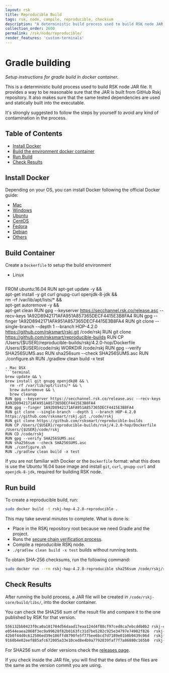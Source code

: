 ```yaml
---
layout: rsk
title: Reproducible Build
tags: rsk, node, compile, reproducible, checksum
description: "A deterministic build process used to build RSK node JAR file. Provides a way to be reasonable sure that the JAR is built from GitHub RSKj repository. Makes sure that the same tested dependencies are used and statically built into the executable."
collection_order: 2600
permalink: /rsk/node/reproducible/
render_features: 'custom-terminals'
---
```


Gradle building
===============

*Setup instructions for gradle build in docker container.*

This is a deterministic build process used to build RSK node JAR file. It provides a way to be reasonable sure that the JAR is built from GitHub Rskj repository. It also makes sure that the same tested dependencies are used and statically built into the executable.

It's strongly suggested to follow the steps by yourself to avoid any kind of contamination in the process.

Table of Contents
-----------------
- [Install Docker](#install-docker)
- [Build the environment docker container](#build-container)
- [Run Build](#run-build)
- [Check Results](#check-results)

Install Docker
--------------
Depending on your OS, you can install Docker following the official Docker guide:

- [Mac](https://docs.docker.com/docker-for-mac/install/)
- [Windows](https://docs.docker.com/docker-for-windows/install/)
- [Ubuntu](https://docs.docker.com/engine/installation/linux/ubuntu/)
- [CentOS](https://docs.docker.com/engine/installation/linux/centos/)
- [Fedora](https://docs.docker.com/engine/installation/linux/fedora/)
- [Debian](https://docs.docker.com/engine/installation/linux/debian/)
- [Others](https://docs.docker.com/engine/installation/#platform-support-matrix)

Build Container
---------------
Create a ```Dockerfile``` to setup the build environment

[](#top "multiple-terminals")
- Linux
  ```shell
FROM ubuntu:16.04
RUN apt-get update -y && \
    apt-get install -y git curl gnupg-curl openjdk-8-jdk && \
    rm -rf /var/lib/apt/lists/* && \
    apt-get autoremove -y && \
    apt-get clean
RUN gpg --keyserver https://secchannel.rsk.co/release.asc --recv-keys 1A92D8942171AFA951A857365DECF4415E3B8FA4
RUN gpg --finger 1A92D8942171AFA951A857365DECF4415E3B8FA4
RUN git clone --single-branch --depth 1 --branch HOP-4.2.0 https://github.com/rsksmart/rskj.git /code/rskj
RUN git clone https://github.com/rsksmart/reproducible-builds 
RUN CP /Users/{$USER}/reproducible-builds/rskj/4.2.0-hop/Dockerfile  /Users/{$USER}/code/rskj
WORKDIR /code/rskj
RUN gpg --verify SHA256SUMS.asc
RUN sha256sum --check SHA256SUMS.asc
RUN ./configure.sh
RUN ./gradlew clean build -x test
  ```
- Mac OSX
 ```terminal
brew update && \
brew install git gnupg openjdk@8 && \
    rm -rf /var/lib/apt/lists/* && \
    brew autoremove && \
    brew cleanup
RUN gpg --keyserver https://secchannel.rsk.co/release.asc --recv-keys 1A92D8942171AFA951A857365DECF4415E3B8FA4
RUN gpg --finger 1A92D8942171AFA951A857365DECF4415E3B8FA4
RUN git clone --single-branch --depth 1 --branch HOP-4.2.0 https://github.com/rsksmart/rskj.git ./code/rskj
RUN git clone https://github.com/rsksmart/reproducible-builds 
RUN CP /Users/{$USER}/reproducible-builds/rskj/4.2.0-hop/Dockerfile  /Users/{$USER}/code/rskj
RUN CD /code/rskj
RUN gpg --verify SHA256SUMS.asc
RUN sha256sum --check SHA256SUMS.asc
RUN ./configure.sh
RUN ./gradlew clean build -x test   
```

If you are not familiar with Docker or the ```Dockerfile``` format: what this does is use the Ubuntu 16.04 base image and install ```git```, ```curl```, ```gnupg-curl``` and ```openjdk-8-jdk```, required for building RSK node.


Run build
---------

To create a reproducible build, run:

```bash
sudo docker build -t rskj-hop-4.2.0-reproducible .
```

This may take several minutes to complete. What is done is:
- Place in the RSKj repository root because we need Gradle and the project.
- Runs the [secure chain verification process](/rsk/node/security-chain/).
- Compile a reproducible RSKj node.
- `./gradlew clean build -x test` builds without running tests.


To obtain SHA-256 checksums, run the following command:

```bash
sudo docker run --rm rskj-hop-4.2.0-reproducible sha256sum /code/rskj/rskj-core/build/libs/rskj-core-4.2.0-HOP-all.jar /code/rskj/rskj-core/build/libs/rskj-core-4.2.0-HOP-sources.jar /code/rskj/rskj-core/build/libs/rskj-core-4.2.0-HOP.jar /code/rskj/rskj-core/build/libs/rskj-core-4.2.0-HOP.pom
```

Check Results
-------------
After running the build process, a JAR file will be created in ```/code/rskj-core/build/libs/```, into the docker container.

You can check the SHA256 sum of the result file and compare it to the one published by RSK for that version.

```bash
556132bb0423f0ca0a101704d56daad17eaa124d4f88cf97ced8ca7ebcddb0b2 rskj-core-4.2.0-HOP-all.jar
e0544eaea2068f3ec9a99628f82b0163fc31d7be5282c925e34797e74982f826  rskj-core/build/libs/rskj-core-4.2.0-HOP-sources.jar
42b0f44d0c612506ed39e186ffd8790fe5f775ee6bcd7d7189e01b0b9439c06d  rskj-core/build/libs/rskj-core-4.2.0-HOP.jar
9160b4e02eef885afc672005a33e10ced8e4b9a7792039faf7f7a86880c165b0  rskj-core/build/libs/rskj-core-4.2.0-HOP.pom
```

For SHA256 sum of older versions check the [releases page](https://github.com/rsksmart/rskj/releases).

If you check inside the JAR file, you will find that the dates of the files are the same as the version commit you are using.
